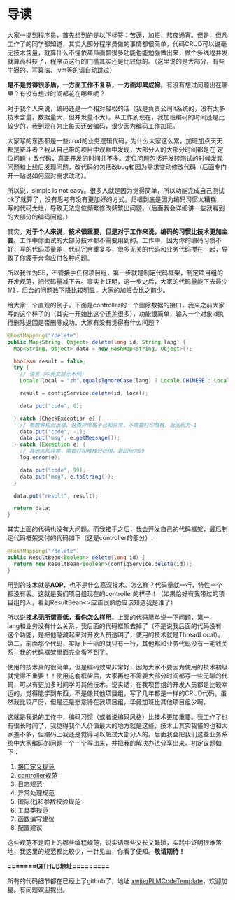 # 导读

大家一提到程序员，首先想到的是以下标签：苦逼，加班，熬夜通宵。但是，但凡工作了的同学都知道，其实大部分程序员做的事情都很简单，代码CRUD可以说毫无技术含量，就算什么不懂依葫芦画瓢很多功能也能勉强做出来，做个多线程并发就算高科技了，程序员这行的门槛其实还是比较低的。（这里说的是大部分，有些牛逼的，写算法、jvm等的请自动跳过）

**是不是觉得很矛盾，一方面工作不复杂，一方面却累成狗**。有没有想过问题出在哪里？有没有想过时间都花在哪里呢？

对于我个人来说，编码还是一个相对轻松的活（我是负责公司it系统的，没有太多技术含量，数据量大，但并发量不大）。从工作到现在，我加班编码的时间还是比较少的，我到现在为止每天还会编码，很少因为编码工作加班。

大家写的东西都是一些crud的业务逻辑代码，为什么大家这么累，加班加点天天都是奋斗者？我从自己带的项目中观察中发现，大部分人的大部分时间都是在 定位问题 + 改代码，真正开发的时间并不多。定位问题包括开发转测试的时候发现问题和上线后发现问题，改代码的包括改bug和因为需求变动修改代码（后面专门开一贴说如何应对需求改动）。

所以说，simple is not easy。很多人就是因为觉得简单，所以功能完成自己测试ok了就算了，没有思考有没有更加好的方式。归根到底是因为编码习惯太糟糕，写的代码太烂，导致无法定位频繁修改频繁出问题。（后面我会详细讲一些我看到的大部分的编码问题。）

其实，**对于个人来说，技术很重要，但是对于工作来说，编码的习惯比技术更加主要**。工作中你面试的大部分技术都不需要用到的。工作中，因为你的编码习惯不好，写的代码质量差，代码冗余重复多，很多无关的代码和业务代码搅在一起，导致了你疲于奔命应付各种问题。

所以我作为SE，不管接手任何项目组，第一步就是制定代码框架，制定项目组的开发规范，把代码量减下去。事实上证明，这一步之后，大家的代码量能下去最少1/3，后台的问题数下降比较明显，大家的加班会比之前少。

给大家一个直观的例子。下面是controller的一个删除数据的接口，我来之前大家写的这个样子的（其实一开始比这个还差很多），功能很简单，输入一个对象id执行删除返回是否删除成功。大家有没有觉得有什么问题？

```java
@PostMapping("/delete")
public Map<String, Object> delete(long id, String lang) {
  Map<String, Object> data = new HashMap<String, Object>();

  boolean result = false;
  try {
    // 语言（中英文提示不同）
    Locale local = "zh".equalsIgnoreCase(lang) ? Locale.CHINESE : Locale.ENGLISH;

    result = configService.delete(id, local);

    data.put("code", 0);

  } catch (CheckException e) {
    // 参数等校验出错，这类异常属于已知异常，不需要打印堆栈，返回码为-1
    data.put("code", -1);
    data.put("msg", e.getMessage());
  } catch (Exception e) {
    // 其他未知异常，需要打印堆栈分析用，返回码为99
    log.error(e);

    data.put("code", 99);
    data.put("msg", e.toString());
  }

  data.put("result", result);

  return data;
}
```

其实上面的代码也没有大问题。而我接手之后，我会开发自己的代码框架，最后制定代码框架交付的代码如下（这是controller的部分）:

```java
@PostMapping("/delete")
public ResultBean<Boolean> delete(long id) {
  return new ResultBean<Boolean>(configService.delete(id));
}
```

用到的技术就是**AOP**，也不是什么高深技术。怎么样？代码量就一行，特性一个都没有丢。这就是我们项目组现在的controller的样子！（如果恰好有我带过的项目组的人，看到ResultBean<>应该很熟悉应该知道我是谁了）

所以说**技术无所谓高低，看你怎么样用**。上面的代码简单说一下问题，第一，lang和业务没有什么关系，我后面的代码框架去掉了（不是说我后面的代码没有这个功能，是把他隐藏起来对开发人员透明了，使用的技术就是ThreadLocal）。第二，前面那个代码，实际上干活的就只有一行，其他都和业务代码没有一毛钱关系，我的代码框架里面完全看不到了。

使用的技术真的很简单，但是编码效果非常好，因为大家不要因为使用的技术初级就觉得不重要！！使用这套框架后，大家再也不需要大部分时间都写一些无聊的代码，可以有更加多时间学习其他技术。说实话，在我项目组的开发人员都是比较幸运的，觉得能学到东西，不是像其他项目组，写了几年都是一样的CRUD代码，虽然我比较严厉，但是还是愿意待在我项目组，毕竟加班比其他项目组少啊。

这就是我说的工作中，编码习惯（或者说编码风格）比技术更加重要。我工作了也有很长时间了，我觉得我个人价值最大的地方就是这些，技术上其实我懂的也和大家差不多，但编码上我还是觉得可以超过大部分人的。后面我会把我们这些业务系统中大家编码的问题一个一个写出来，并把我的解决办法分享出来。初定议题如下：

1. [接口定义规范][1]
2. [controller规范][2] 
3. 日志规范 
4. 异常处理规范 
5. 国际化j和参数校验规范 
6. 工具类规范 
7. 函数编写建议
8. 配置建议


这些规范不是网上的哪些编程规范，说实话哪些又长又繁琐，实践中证明很难落地，我这里的规范都比较少，一针见血，你看了便知。**敬请期待！**


**=======GITHUB地址=========**

所有的代码细节都在已经上了github了，地址 [xwjie/PLMCodeTemplate][3]，欢迎加星。有问题欢迎提出。


  [1]: https://www.imooc.com/article/27664
  [2]: http://www.imooc.com/article/27765
  [3]: https://github.com/xwjie/PLMCodeTemplate